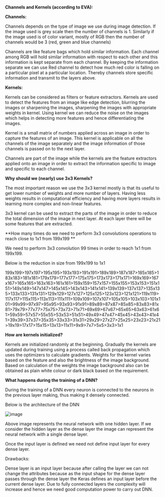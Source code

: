 **Channels and Kernels (according to EVA):**

**Channels:**

Channels depends on the type of image we use during image detection. If the image used is grey scale then the number of channels is 1. Similarly if the image used is of color variant, mostly of RGB then the number of channels would be 3 (red, green and blue channels)

Channels are like feature bags which hold similar information. Each channel among RGB will hold similar information with respect to each other and this information is kept separate from each channel. By keeping the information separate we can use Red channel to detect how much red color is falling on a particular pixel at a particular location. Thereby channels store specific information and transmit to the layers above.

**Kernels:**

Kernels can be considered as filters or feature extractors. Kernels are used to detect the features from an image like edge detection, blurring the images or sharpening the images, sharpening the images with appropriate weights in kernel. Using kernel we can reduce the noise on the images which helps in detecting more features and hence differentiating the images.

Kernel is a small matrix of numbers applied across an image in order to capture the features of an image. This kernel is applicable on all the channels of the image separately and the image information of those channels is passed on to the next layer.

Channels are part of the image while the kernels are the feature extractors applied onto an image in order to extract the information specific to image and specific to each channel.

**Why should we (nearly) use 3x3 Kernels?**

The most important reason we use the 3x3 kernel mostly is that its useful to get lower number of weights and more number of layers. Having less weights results in computational efficiency and having more layers results in learning more complex and non-linear features.

3x3 kernel can be used to extract the parts of the image in order to reduce the total dimension of the image in next layer. At each layer there will be some features that are extracted.

**How many times do we need to perform 3x3 convolutions operations to reach close to 1x1 from 199x199 **

We need to perform 3x3 convolution 99 times in order to reach 1x1 from 199x199.

Below is the reduction in size from 199x199 to 1x1

199x199>197x197>195x195>193x193>191x191>189x189>187x187>185x185>183x183>181x181>179x179>177x177>175x175>173x173>171x171>169x169>167x167>165x165>163x163>161x161>159x159>157x157>155x155>153x153>151x151>149x149>147x147>145x145>143x143>141x141>139x139>137x137>135x135>133x133>131x131>129x129>127x127>125x125>123x123>121x121>119x119>117x117>115x115>113x113>111x111>109x109>107x107>105x105>103x103>101x101>99x99>97x97>95x95>93x93>91x91>89x89>87x87>85x85>83x83>81x81>79x79>77x77>75x75>73x73>71x71>69x69>67x67>65x65>63x63>61x61>59x59>57x57>55x55>53x53>51x51>49x49>47x47>45x45>43x43>41x41>39x39>37x37>35x35>33x33>31x31>29x29>27x27>25x25>23x23>21x21>19x19>17x17>15x15>13x13>11x11>9x9>7x7>5x5>3x3>1x1

**How are kernels initialized?**

Kernels are initialized randomly at the beginning. Gradually the kernels are updated during training using a process called back propagation which uses the optimizers to calculate gradients. Weights for the kernel varies based on the feature and also the brightness of the image background. Based on calculation of the weights the image background also can be obtained as plain white colour or dark black based on the requirement.

**What happens during the training of a DNN?**

During the training of a DNN every neuron is connected to the neurons in the previous layer making, thus making it densely connected.

Below is the architecture of the DNN

![image](https://user-images.githubusercontent.com/7568817/134023095-7fd464c4-68bb-4af7-b628-a94d08f02efa.png)


Above image represents the neural network with one hidden layer. If we consider the hidden layer as the dense layer the image can represent the neural network with a single dense layer.

Once the input layer is defined we need not define input layer for every dense layer.

Drawbacks:

Dense layer is an input layer because after calling the layer we can not change the attributes because as the input shape for the dense layer passes through the dense layer the Keras defines an input layer before the current dense layer.
Due to fully connected layers the complexity will increase and hence we need good computation power to carry out DNN.
